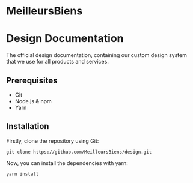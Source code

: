 # MeilleursBiens

# Design Documentation

The official design documentation, containing our custom design system that we use for all products and services.

## Prerequisites
- Git
- Node.js & npm
- Yarn

## Installation
Firstly, clone the repository using Git:
```console
git clone https://github.com/MeilleursBiens/design.git
```

Now, you can install the dependencies with yarn:
```console
yarn install
```
